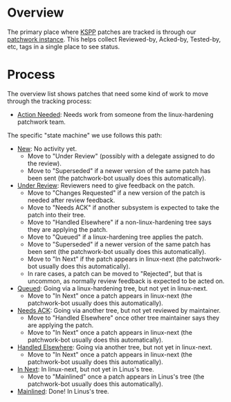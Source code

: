 # Overview

The primary place where
[KSPP](Kernel_Self_Protection_Project "wikilink") patches are tracked is
through our [patchwork
instance](https://patchwork.kernel.org/project/linux-hardening/list/).
This helps collect Reviewed-by, Acked-by, Tested-by, etc, tags in a
single place to see status.

# Process

The overview list shows patches that need some kind of work to move
through the tracking process:

  - [Action
    Needed](https://patchwork.kernel.org/project/linux-hardening/list/):
    Needs work from someone from the linux-hardening patchwork team.

The specific "state machine" we use follows this path:

  - [New](https://patchwork.kernel.org/project/linux-hardening/list/?series=&submitter=&state=1&q=&archive=&delegate=):
    No activity yet.
      - Move to "Under Review" (possibly with a delegate assigned to do
        the review).
      - Move to "Superseded" if a newer version of the same patch has
        been sent (the patchwork-bot usually does this automatically).
  - [Under
    Review](https://patchwork.kernel.org/project/linux-hardening/list/?series=&submitter=&state=2&q=&archive=&delegate=):
    Reviewers need to give feedback on the patch.
      - Move to "Changes Requested" if a new version of the patch is
        needed after review feedback.
      - Move to "Needs ACK" if another subsystem is expected to take the
        patch into their tree.
      - Move to "Handled Elsewhere" if a non-linux-hardening tree says
        they are applying the patch.
      - Move to "Queued" if a linux-hardening tree applies the patch.
      - Move to "Superseded" if a newer version of the same patch has
        been sent (the patchwork-bot usually does this automatically).
      - Move to "In Next" if the patch appears in linux-next (the
        patchwork-bot usually does this automatically).
      - In rare cases, a patch can be moved to "Rejected", but that is
        uncommon, as normally review feedback is expected to be acted
        on.
  - [Queued](https://patchwork.kernel.org/project/linux-hardening/list/?series=&submitter=&state=13&q=&archive=&delegate=):
    Going via a linux-hardening tree, but not yet in linux-next.
      - Move to "In Next" once a patch appears in linux-next (the
        patchwork-bot usually does this automatically).
  - [Needs
    ACK](https://patchwork.kernel.org/project/linux-hardening/list/?series=&submitter=&state=15&q=&archive=&delegate=):
    Going via another tree, but not yet reviewed by maintainer.
      - Move to "Handled Elsewhere" once other tree maintainer says they
        are applying the patch.
      - Move to "In Next" once a patch appears in linux-next (the
        patchwork-bot usually does this automatically).
  - [Handled
    Elsewhere](https://patchwork.kernel.org/project/linux-hardening/list/?series=&submitter=&state=17&q=&archive=&delegate=):
    Going via another tree, but not yet in linux-next.
      - Move to "In Next" once a patch appears in linux-next (the
        patchwork-bot usually does this automatically).
  - [In
    Next](https://patchwork.kernel.org/project/linux-hardening/list/?series=&submitter=&state=19&q=&archive=&delegate=):
    In linux-next, but not yet in Linus's tree.
      - Move to "Mainlined" once a patch appears in Linus's tree (the
        patchwork-bot usually does this automatically).
  - [Mainlined](https://patchwork.kernel.org/project/linux-hardening/list/?series=&submitter=&state=11&q=&archive=&delegate=):
    Done\! In Linus's tree.